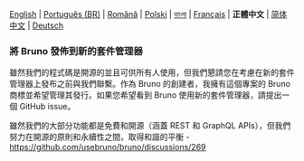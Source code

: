 [English](/publishing.md) | [Português (BR)](docs/publishing/publishing_pt_br.md) | [Română](docs/publishing/publishing_ro.md) | [Polski](docs/publishing/publishing_pl.md) | [বাংলা](docs/publishing/publishing_bn.md) | [Français](docs/publishing/publishing_fr.md) | **正體中文** | [简体中文](docs/publishing/publishing_cn.md) | [Deutsch](docs/publishing/publishing_de.md)

### 將 Bruno 發佈到新的套件管理器

雖然我們的程式碼是開源的並且可供所有人使用，但我們懇請您在考慮在新的套件管理器上發布之前與我們聯繫。作為 Bruno 的創建者，我擁有這個專案的 Bruno 商標並希望管理其發行。如果您希望看到 Bruno 使用新的套件管理器，請提出一個 GitHub issue。

雖然我們的大部分功能都是免費和開源（涵蓋 REST 和 GraphQL APIs），但我們努力在開源的原則和永續性之間，取得和諧的平衡 - https://github.com/usebruno/bruno/discussions/269
